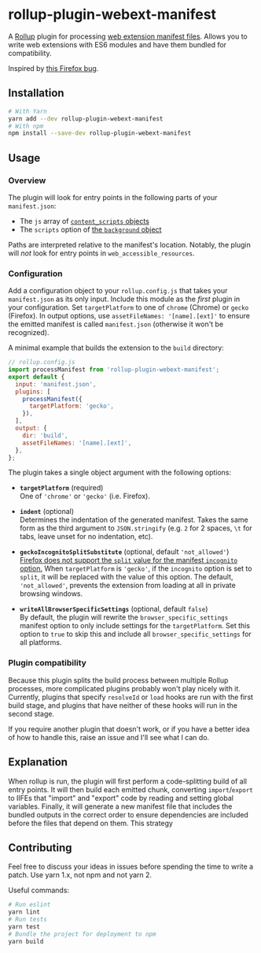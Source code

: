 # rollup-plugin-webext-manifest

A [Rollup][rollup] plugin for processing [web extension manifest files][webext-manifest]. Allows you to write web extensions with ES6 modules and have them bundled for compatibility.

Inspired by [this Firefox bug][firefox-module-content-script].

[rollup]: https://www.rollupjs.org
[webext-manifest]: https://developer.mozilla.org/en-US/docs/Mozilla/Add-ons/WebExtensions/manifest.json
[firefox-module-content-script]: https://bugzilla.mozilla.org/show_bug.cgi?id=1536094

## Installation

```sh
# With Yarn
yarn add --dev rollup-plugin-webext-manifest
# With npm
npm install --save-dev rollup-plugin-webext-manifest
```

## Usage

### Overview

The plugin will look for entry points in the following parts of your `manifest.json`:

- The `js` array of [`content_scripts` objects][manifest-content-scripts]
- The `scripts` option of [the `background` object][manifest-background]

Paths are interpreted relative to the manifest's location. Notably, the plugin will *not* look for entry points in `web_accessible_resources`.

### Configuration

Add a configuration object to your `rollup.config.js` that takes your `manifest.json` as its only input. Include this module as the *first* plugin in your configuration. Set `targetPlatform` to one of `chrome` (Chrome) or `gecko` (Firefox). In output options, use `assetFileNames: '[name].[ext]'` to ensure the emitted manifest is called `manifest.json` (otherwise it won't be recognized).

A minimal example that builds the extension to the `build` directory:

```js
// rollup.config.js
import processManifest from 'rollup-plugin-webext-manifest';
export default {
  input: 'manifest.json',
  plugins: [
    processManifest({
      targetPlatform: 'gecko',
    }),
  ],
  output: {
    dir: 'build',
    assetFileNames: '[name].[ext]',
  },
};
```

The plugin takes a single object argument with the following options:

- **`targetPlatform`** (required)  
  One of `'chrome'` or `'gecko'` (i.e. Firefox).

- **`indent`** (optional)  
  Determines the indentation of the generated manifest. Takes the same form as the third argument to `JSON.stringify` (e.g. `2` for 2 spaces, `\t` for tabs, leave unset for no indentation, etc).

- **`geckoIncognitoSplitSubstitute`** (optional, default `'not_allowed'`)  
  [Firefox does not support the `split` value for the manifest `incognito` option.][gecko-incognito-split] When `targetPlatform` is `'gecko'`, if the `incognito` option is set to `split`, it will be replaced with the value of this option. The default, `'not_allowed'`, prevents the extension from loading at all in private browsing windows.

- **`writeAllBrowserSpecificSettings`** (optional, default `false`)  
  By default, the plugin will rewrite the `browser_specific_settings` manifest option to only include settings for the `targetPlatform`. Set this option to `true` to skip this and include all `browser_specific_settings` for all platforms.

[manifest-content-scripts]: https://developer.mozilla.org/en-US/docs/Mozilla/Add-ons/WebExtensions/manifest.json/content_scripts
[manifest-background]: https://developer.mozilla.org/en-US/docs/Mozilla/Add-ons/WebExtensions/manifest.json/background
[gecko-incognito-split]: https://bugzilla.mozilla.org/show_bug.cgi?id=1380812

### Plugin compatibility

Because this plugin splits the build process between multiple Rollup processes, more complicated plugins probably won't play nicely with it. Currently, plugins that specify `resolveId` or `load` hooks are run with the first build stage, and plugins that have neither of these hooks will run in the second stage.

If you require another plugin that doesn't work, or if you have a better idea of how to handle this, raise an issue and I'll see what I can do.

## Explanation

When rollup is run, the plugin will first perform a code-splitting build of all entry points. It will then build each emitted chunk, converting `import`/`export` to IIFEs that "import" and "export" code by reading and setting global variables. Finally, it will generate a new manifest file that includes the bundled outputs in the correct order to ensure dependencies are included before the files that depend on them. This strategy

## Contributing

Feel free to discuss your ideas in issues before spending the time to write a patch. Use yarn 1.x, not npm and not yarn 2.

Useful commands:

```sh
# Run eslint
yarn lint
# Run tests
yarn test
# Bundle the project for deployment to npm
yarn build
```
